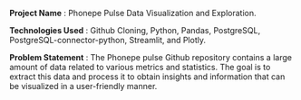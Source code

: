 **Project Name** : Phonepe Pulse Data Visualization and Exploration.

**Technologies Used** : Github Cloning, Python, Pandas, PostgreSQL, PostgreSQL-connector-python, Streamlit, and Plotly.

**Problem Statement** : The Phonepe pulse Github repository contains a large amount of data related to various metrics and statistics. The goal is to extract this data and process it to obtain insights and information that can be visualized in a user-friendly manner.
